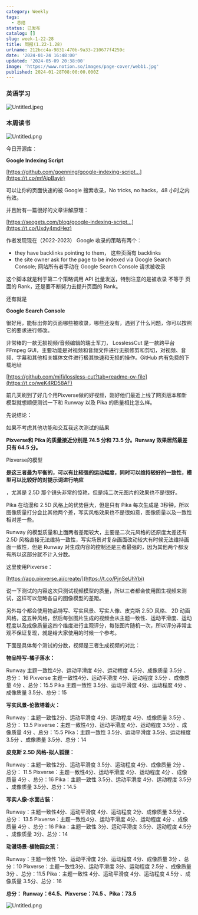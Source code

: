 ```yaml
---
category: Weekly
tags:
  - 总结
status: 已发布
catalog: []
slug: week-1-22-28
title: 周报(1.22-1.28)
urlname: 212bcc4a-9831-470b-9a33-210677f4259c
date: '2024-01-24 16:48:00'
updated: '2024-05-09 20:38:00'
image: 'https://www.notion.so/images/page-cover/webb1.jpg'
published: 2024-01-28T08:00:00.000Z
---
```


### 英语学习


![Untitled.jpeg](https://prod-files-secure.s3.us-west-2.amazonaws.com/5d24fe63-e567-4804-86f9-9fdc62e13082/13f89310-e18e-4344-b5f8-95c58ff07f1e/Untitled.jpeg?X-Amz-Algorithm=AWS4-HMAC-SHA256&X-Amz-Content-Sha256=UNSIGNED-PAYLOAD&X-Amz-Credential=ASIAZI2LB466647HMHJN%2F20250329%2Fus-west-2%2Fs3%2Faws4_request&X-Amz-Date=20250329T213213Z&X-Amz-Expires=3600&X-Amz-Security-Token=IQoJb3JpZ2luX2VjEBUaCXVzLXdlc3QtMiJHMEUCICLIKCbd3%2BfxSitgbvmjTRCGU2C7bkgQ0twv6dsE7CBMAiEAz7AEm%2BCOzbAJKIrE94qtdQeEG9GhOB4wLRLBtf%2F0gykq%2FwMIfhAAGgw2Mzc0MjMxODM4MDUiDLcEgh1ySsjSPVk2%2FSrcA9b6RIgflH79%2Be%2Bl2jekdfk7%2BlZXLZhSNL%2BH2Twf29I41k3WufKUOpfoKqO6ip0rtoCujKbgYIcaYoVWaNNbzRnjz%2B1PeZDM85ZhX5q4M713wZktBOEGCw%2BzB63zL5OOgMsFxC7XK3IPlL0%2FngM8SBZ8lHjj0uxDwkxnIE70fDRDyi3%2BZfkqtPLHalqnptGGo%2F0%2FljoDiLKKKCARhJU9zh2CHhzvdQZ8wXLOYi%2BhOI5DQflsVrEduiDmVpG7YIgbx9sgF1H4FDXMb6FF%2F%2BpKNumjAETqo2Wo6r8bYkq%2BDFhHMPvtZVEf%2BbepWQIm5ycC5qgnZrxyU4JVqPXYx78YaCOB8UFVUyAv%2FL1kFm3xKhU%2Bd0AOTxonebe4FDRUV9jgsjXXnpwpbni6TlEZN%2B0otLZOMfs%2Bn1bmniMJ7jaT4X%2F9YO%2FT%2BGrCD4wvN8%2FOiXlAzncWWSAQ2tvP1ZpSOQD3ib9we32hkMos0Ko3FRlK7%2FOxgMOcWAPDR9fFYSSlQu1SozUQ2%2FOWULdQMVsDFJe9reRL3wBlFnVqeqmyM5rQMzTpXxW8zkT1LJn%2BYErMpwxh%2FDbWcP6iNsuL81LpcxRLG%2FBLmrXVzIQabPJqRZzaRjSk3ohC9Cac3H9ZL9wwMJLAob8GOqUBTVMOLtZpy%2FuceXGOZwniYPoZoEy%2FRo2RZL9Imxuj5IZD931irYiVw50fKu5A%2BDIqXVXz01Nl80la6JmrV1kTn876UK2eQ6fyngJpjRuc%2BfEVfRyjqnxj8rn4lE0vhEzOLnxNyE9ppEFuCo9DIGjsGBTi%2BE83RAlCPVICLucpSaXAfZjvcbz%2F4SXFfYvjJq0etsyHgtCdEvB1HwLeVqAHX6RJuGeF&X-Amz-Signature=163967e3ee8098c006bf67e33ea767bbc3ce041a446e7b2d34448750d228a21e&X-Amz-SignedHeaders=host&x-id=GetObject)


### 本周读书


![Untitled.png](https://prod-files-secure.s3.us-west-2.amazonaws.com/5d24fe63-e567-4804-86f9-9fdc62e13082/4230a01f-03e6-45a7-9f78-5892b7e77e85/Untitled.png?X-Amz-Algorithm=AWS4-HMAC-SHA256&X-Amz-Content-Sha256=UNSIGNED-PAYLOAD&X-Amz-Credential=ASIAZI2LB466647HMHJN%2F20250329%2Fus-west-2%2Fs3%2Faws4_request&X-Amz-Date=20250329T213213Z&X-Amz-Expires=3600&X-Amz-Security-Token=IQoJb3JpZ2luX2VjEBUaCXVzLXdlc3QtMiJHMEUCICLIKCbd3%2BfxSitgbvmjTRCGU2C7bkgQ0twv6dsE7CBMAiEAz7AEm%2BCOzbAJKIrE94qtdQeEG9GhOB4wLRLBtf%2F0gykq%2FwMIfhAAGgw2Mzc0MjMxODM4MDUiDLcEgh1ySsjSPVk2%2FSrcA9b6RIgflH79%2Be%2Bl2jekdfk7%2BlZXLZhSNL%2BH2Twf29I41k3WufKUOpfoKqO6ip0rtoCujKbgYIcaYoVWaNNbzRnjz%2B1PeZDM85ZhX5q4M713wZktBOEGCw%2BzB63zL5OOgMsFxC7XK3IPlL0%2FngM8SBZ8lHjj0uxDwkxnIE70fDRDyi3%2BZfkqtPLHalqnptGGo%2F0%2FljoDiLKKKCARhJU9zh2CHhzvdQZ8wXLOYi%2BhOI5DQflsVrEduiDmVpG7YIgbx9sgF1H4FDXMb6FF%2F%2BpKNumjAETqo2Wo6r8bYkq%2BDFhHMPvtZVEf%2BbepWQIm5ycC5qgnZrxyU4JVqPXYx78YaCOB8UFVUyAv%2FL1kFm3xKhU%2Bd0AOTxonebe4FDRUV9jgsjXXnpwpbni6TlEZN%2B0otLZOMfs%2Bn1bmniMJ7jaT4X%2F9YO%2FT%2BGrCD4wvN8%2FOiXlAzncWWSAQ2tvP1ZpSOQD3ib9we32hkMos0Ko3FRlK7%2FOxgMOcWAPDR9fFYSSlQu1SozUQ2%2FOWULdQMVsDFJe9reRL3wBlFnVqeqmyM5rQMzTpXxW8zkT1LJn%2BYErMpwxh%2FDbWcP6iNsuL81LpcxRLG%2FBLmrXVzIQabPJqRZzaRjSk3ohC9Cac3H9ZL9wwMJLAob8GOqUBTVMOLtZpy%2FuceXGOZwniYPoZoEy%2FRo2RZL9Imxuj5IZD931irYiVw50fKu5A%2BDIqXVXz01Nl80la6JmrV1kTn876UK2eQ6fyngJpjRuc%2BfEVfRyjqnxj8rn4lE0vhEzOLnxNyE9ppEFuCo9DIGjsGBTi%2BE83RAlCPVICLucpSaXAfZjvcbz%2F4SXFfYvjJq0etsyHgtCdEvB1HwLeVqAHX6RJuGeF&X-Amz-Signature=946333a842fa1fa6bfdfaec642c1bd589d021ae5eb794019b051db130c0c4fc6&X-Amz-SignedHeaders=host&x-id=GetObject)


今日开源库：


**Google Indexing Script**


[https://github.com/goenning/google-indexing-script…](https://t.co/mfAipBayir)


可以让你的页面快速的被 Google 搜索收录，No tricks, no hacks，48 小时之内有效。

并且附有一篇很好的文章讲解原理：


[https://seogets.com/blog/google-indexing-script…](https://t.co/Uxdy4mdHez)


作者发现现在（2022-2023） Google 收录的策略有两个：

- they have backlinks pointing to them， 这些页面有 backlinks
- the site owner ask for the page to be indexed via Google Search Console; 网站所有者手动在 Google Search Console 请求被收录

这个脚本就是利于第二个策略调用 API 批量发送，特别注意的是被收录 不等于 页面的 Rank，还是要不断努力去提升页面的 Rank。

还有就是


**Google Search Console**


很好用，能标出你的页面哪些被收录，哪些还没有，遇到了什么问题，你可以按照它的要求进行修改。


非常棒的一款无损视频/音频编辑的瑞士军刀， LosslessCut 是一款跨平台 FFmpeg GUI，主要功能是对视频和音频文件进行无损修剪和剪切，对视频、音频、字幕和其他相关媒体文件进行极其快速和无损的操作。GitHub 内有免费的下载地址


[https://github.com/mifi/lossless-cut?tab=readme-ov-file](https://t.co/weK4RD58AF)


前几天刷到了好几个用Pixverse做的好视频，刚好他们最近上线了网页版本和新模型就想顺便测试一下和 Runway 以及 Pika 的质量相比怎么样。

先说结论：

如果不考虑其他功能和交互我这次测试的结果


**Pixverse和 Pika 的质量接近分别是 74.5 分和 73.5 分。Runway 效果居然最差只有 64.5 分。**


Pixverse的模型


**是这三者最为平衡的，可以有比较强的运动幅度，同时可以维持较好的一致性，模型可以比较好的对提示词进行响应**


，尤其是 2.5D 那个镜头非常的惊艳，但是纯二次元图片的效果也不是很好。

Pika 在动漫和 2.5D 风格上的优势巨大，但是只有 Pika 每次生成是 3秒钟，所以图像质量打分会比其他两个差，写实风格效果也不是很如意，图像质量以及一致性相对差一些。

Runway 的模型质量和上面两者差距较大，主要是二次元风格的还原度太差还有 2.5D 风格直接无法维持一致性，写实场景对复杂画面改动较大有时候无法维持画面一致性，但是 Runway 对生成内容的控制还是三者最强的，因为其他两个都没有所以这部分就不计入分数。

这里使用Pixverse：


[https://app.pixverse.ai/create/](https://t.co/PjnSeUhYbi)


说一下测试的内容这次只测试视频模型的质量，所以三者都会使用图生视频来测试，这样可以忽略各自的图像模型的差距。

另外每个都会使用物品特写、写实风景、写实人像、皮克斯 2.5D 风格、 2D 动画风格，这五种风格，然后每张图片生成的视频会从主题一致性、运动平滑度、运动程度以及成像质量这四个维度进行主观评分，每张图片随机一次，所以评分非常主观不保证复现，就是给大家使用的时候一个参考。

下面是具体每个测试的分数，视频是三者生成视频的对比：


**物品特写-橘子落水：**


Runway   主题一致性4分、运动平滑度 4分、运动程度 4.5分、成像质量 3.5分 、总分： 16
Pixverse 主题一致性4分、运动平滑度 4分、运动程度 3.5分 、成像质量 4分 、总分：15.5
Pika 主题一致性 3.5分、运动平滑度 4分、运动程度 4分 、成像质量 3.5分、总分：15


**写实风景-伦敦塔着火：**


Runway：主题一致性2分、运动平滑度 4分、运动程度 4分、成像质量 3.5分 、总分： 13.5
Pixverse：主题一致性4分、运动平滑度 4分、运动程度 3.5分 、成像质量 4分 、总分：15.5
Pika：主题一致性 3.5分、运动平滑度 3.5分、运动程度 3.5分 、成像质量 3.5分、总分：14


**皮克斯 2.5D 风格-拟人狐狸：**


Runway：主题一致性2分、运动平滑度 3.5分、运动程度 4分、成像质量 2分 、总分： 11.5
Pixverse：主题一致性4分、运动平滑度 4分、运动程度 4分 、成像质量 4分 、总分：16
Pika：主题一致性 3.5分、运动平滑度 4分、运动程度 3.5分 、成像质量 3.5分、总分：14.5


**写实人像-水面古装：**


Runway：主题一致性4分、运动平滑度 4分、运动程度 2分、成像质量 3.5分 、总分： 13.5
Pixverse：主题一致性4分、运动平滑度 4分、运动程度 4分 、成像质量 4分 、总分：16
Pika：主题一致性 3分、运动平滑度 3.5分、运动程度 4.5分 、成像质量 3分、总分：14


**动漫场景-植物园女孩：**


Runway：主题一致性 1分、运动平滑度 2分、运动程度 4分、成像质量 3分 、总分：10
Pixverse：主题一致性3分、运动平滑度 3分、运动程度 2.5分 、成像质量 3分 、总分：11.5
Pika：主题一致性 4分、运动平滑度 4分、运动程度 4.5分 、成像质量 3.5分、总分：16


**总分： Runway：64.5、Pixverse：74.5 、Pika：73.5**


![Untitled.png](https://prod-files-secure.s3.us-west-2.amazonaws.com/5d24fe63-e567-4804-86f9-9fdc62e13082/8e04e5ad-2b05-4144-8058-53bf010acfd3/Untitled.png?X-Amz-Algorithm=AWS4-HMAC-SHA256&X-Amz-Content-Sha256=UNSIGNED-PAYLOAD&X-Amz-Credential=ASIAZI2LB466647HMHJN%2F20250329%2Fus-west-2%2Fs3%2Faws4_request&X-Amz-Date=20250329T213213Z&X-Amz-Expires=3600&X-Amz-Security-Token=IQoJb3JpZ2luX2VjEBUaCXVzLXdlc3QtMiJHMEUCICLIKCbd3%2BfxSitgbvmjTRCGU2C7bkgQ0twv6dsE7CBMAiEAz7AEm%2BCOzbAJKIrE94qtdQeEG9GhOB4wLRLBtf%2F0gykq%2FwMIfhAAGgw2Mzc0MjMxODM4MDUiDLcEgh1ySsjSPVk2%2FSrcA9b6RIgflH79%2Be%2Bl2jekdfk7%2BlZXLZhSNL%2BH2Twf29I41k3WufKUOpfoKqO6ip0rtoCujKbgYIcaYoVWaNNbzRnjz%2B1PeZDM85ZhX5q4M713wZktBOEGCw%2BzB63zL5OOgMsFxC7XK3IPlL0%2FngM8SBZ8lHjj0uxDwkxnIE70fDRDyi3%2BZfkqtPLHalqnptGGo%2F0%2FljoDiLKKKCARhJU9zh2CHhzvdQZ8wXLOYi%2BhOI5DQflsVrEduiDmVpG7YIgbx9sgF1H4FDXMb6FF%2F%2BpKNumjAETqo2Wo6r8bYkq%2BDFhHMPvtZVEf%2BbepWQIm5ycC5qgnZrxyU4JVqPXYx78YaCOB8UFVUyAv%2FL1kFm3xKhU%2Bd0AOTxonebe4FDRUV9jgsjXXnpwpbni6TlEZN%2B0otLZOMfs%2Bn1bmniMJ7jaT4X%2F9YO%2FT%2BGrCD4wvN8%2FOiXlAzncWWSAQ2tvP1ZpSOQD3ib9we32hkMos0Ko3FRlK7%2FOxgMOcWAPDR9fFYSSlQu1SozUQ2%2FOWULdQMVsDFJe9reRL3wBlFnVqeqmyM5rQMzTpXxW8zkT1LJn%2BYErMpwxh%2FDbWcP6iNsuL81LpcxRLG%2FBLmrXVzIQabPJqRZzaRjSk3ohC9Cac3H9ZL9wwMJLAob8GOqUBTVMOLtZpy%2FuceXGOZwniYPoZoEy%2FRo2RZL9Imxuj5IZD931irYiVw50fKu5A%2BDIqXVXz01Nl80la6JmrV1kTn876UK2eQ6fyngJpjRuc%2BfEVfRyjqnxj8rn4lE0vhEzOLnxNyE9ppEFuCo9DIGjsGBTi%2BE83RAlCPVICLucpSaXAfZjvcbz%2F4SXFfYvjJq0etsyHgtCdEvB1HwLeVqAHX6RJuGeF&X-Amz-Signature=be97b1654a28b02bf95ba748ba2a0c3542efa0a6c5a1fafee7cb5e2b590982e5&X-Amz-SignedHeaders=host&x-id=GetObject)

